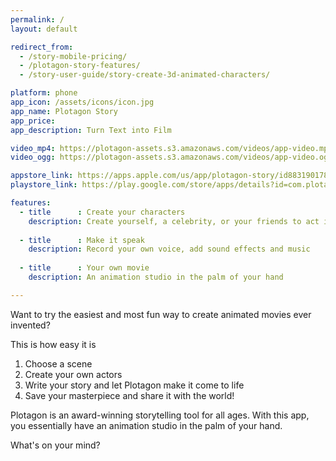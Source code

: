 ```yaml
---
permalink: /
layout: default

redirect_from:
  - /story-mobile-pricing/
  - /plotagon-story-features/
  - /story-user-guide/story-create-3d-animated-characters/

platform: phone
app_icon: /assets/icons/icon.jpg
app_name: Plotagon Story
app_price:
app_description: Turn Text into Film

video_mp4: https://plotagon-assets.s3.amazonaws.com/videos/app-video.mp4
video_ogg: https://plotagon-assets.s3.amazonaws.com/videos/app-video.ogg

appstore_link: https://apps.apple.com/us/app/plotagon-story/id883190178?uo=4
playstore_link: https://play.google.com/store/apps/details?id=com.plotagon.plotagon&hl=en_SG

features:
  - title      : Create your characters
    description: Create yourself, a celebrity, or your friends to act in your movie
    
  - title      : Make it speak
    description: Record your own voice, add sound effects and music
    
  - title      : Your own movie
    description: An animation studio in the palm of your hand

---
```


Want to try the easiest and most fun way to create animated movies ever invented?

This is how easy it is

  1. Choose a scene
  2. Create your own actors
  3. Write your story and let Plotagon make it come to life
  4. Save your masterpiece and share it with the world!

Plotagon is an award-winning storytelling tool for all ages. With this app, you essentially have an animation studio in the palm of your hand.

What's on your mind?